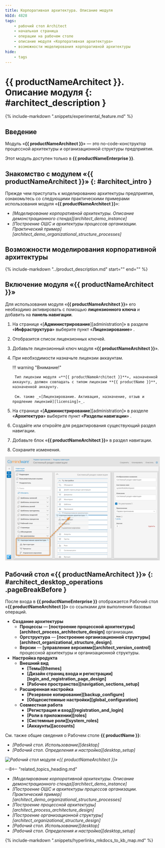 ```yaml
---
title: Корпоративная архитектура. Описание модуля
kbId: 4828
tags:
    - рабочий стол Architect
    - начальная страница
    - операции на рабочем столе
    - описание модуля «Корпоративная архитектура»
    - возможности моделирования корпоративной архитектуры
hide:
    - tags
---
```


# {{ productNameArchitect }}. Описание модуля {: #architect_description }

{% include-markdown ".snippets/experimental_feature.md" %}

## Введение

Модуль «**{{ productNameArchitect }}**» — это no-code-конструктор процессной архитектуры и организационной структуры предприятия.

Этот модуль доступен только в **{{ productNameEnterprise }}**.

## Знакомство с модулем «{{ productNameArchitect }}» {: #architect_intro }

Прежде чем приступать к моделированию архитектуры предприятия, ознакомьтесь со следующими практическими примерами использования модуля «**{{ productNameArchitect }}**»:

- _[Моделирование корпоративной архитектуры. Описание демонстрационного стенда][architect_demo_instance]_
- _[Построение ОШС и архитектуры процессов организации. Практический пример][architect_demo_organizational_structure_processes]_

## Возможности моделирования корпоративной архитектуры

{%
include-markdown "../product_description.md"
start="<!--architect-features-start-->"
end="<!--architect-features-end-->"
%}

## Включение модуля «{{ productNameArchitect }}»

Для использования модуля «**{{ productNameArchitect }}**» его необходимо активировать с помощью **лицензионного ключа** и добавить на **панель навигации**.

1. На странице «[**Администрирование**][administration]» в разделе «**Инфраструктура**» выберите пункт «**Лицензирование**» <i class="fa-light fa-key"></i>.
2. Отобразится список лицензионных ключей.
3. Добавьте лицензионный ключ модуля «**{{ productNameArchitect }}**».
4. При необходимости назначьте лицензии аккаунтам.

    !!! warning "Внимание!"

        Тип лицензии модуля «**{{ productNameArchitect }}**», назначенной аккаунту, должен совпадать с типом лицензии **{{ productName }}**, назначенной аккаунту.

        См. также _«[Лицензирование. Активация, назначение, отзыв и продление лицензий][licensing]»_.

5. На странице «[**Администрирование**][administration]» в разделе «**Архитектура**» выберите пункт «**Разделы навигации**» <i class=" fal  fa-list-dropdown "></i>.
6. Создайте или откройте для редактирования существующий раздел навигации.
7. Добавьте блок «**{{ productNameArchitect }}**» в раздел навигации.
8. Сохраните изменения.

_![Добавление модуля «{{ productNameArchitect }}» в раздел навигации](img/architect_desktop_navigation_settings.png)_

## Рабочий стол «{{ productNameArchitect }}» {: #architect_desktop_operations .pageBreakBefore }

После входа в **{{ productNameEnterprise }}** отображается Рабочий стол «**{{ productNameArchitect }}**» со ссылками для выполнения базовых операций.

- **Создание архитектуры**
    - **Процессы** — **[построение процессной архитектуры][architect_process_architecture_design]** организации.
    - **Оргструктура** — **[построение организационной структуры][architect_organizational_structure_design]**.
    - **Версии** — **[управление версиями][architect_version_control]** процессной архитектуры и организационной структуры.
- **Настройка продукта**
    - **Внешний вид**
        - **[Темы][themes]**
        - **[Дизайн страниц входа и регистрации][login_and_registration_page_design]**
        - **[Рабочее пространство][navigation_sections_setup]**
    - **Расширенная настройка**
        - **[Резервное копирование][backup_configure]**
        - **[Общесистемные настройки][global_configuration]**
    - **Совместная работа**
        - **[Регистрация и вход][registration_and_login]**
        - **[Роли в приложении][roles]**
        - **[Системные роли][system_roles]**
        - **[Аккаунты][accounts]**

См. также общие сведения о Рабочем столе **{{ productName }}**:

- _[Рабочий стол. Использование][desktop]_
- _[Рабочий стол. Определения и настройка][desktop_setup]_

_![Рабочий стол модуля «{{ productNameArchitect }}»](architect_desktop.png)_

<div class="relatedTopics" markdown="block">

--8<-- "related_topics_heading.md"

- _[Моделирование корпоративной архитектуры. Описание демонстрационного стенда][architect_demo_instance]_
- _[Построение ОШС и архитектуры процессов организации. Практический пример][architect_demo_organizational_structure_processes]_
- _[Построение процессной архитектуры][architect_process_architecture_design]_
- _[Построение организационной структуры][architect_organizational_structure_design]_
- _[Рабочий стол. Использование][desktop]_
- _[Рабочий стол. Определения и настройка][desktop_setup]_

</div>

{% include-markdown ".snippets/hyperlinks_mkdocs_to_kb_map.md" %}

